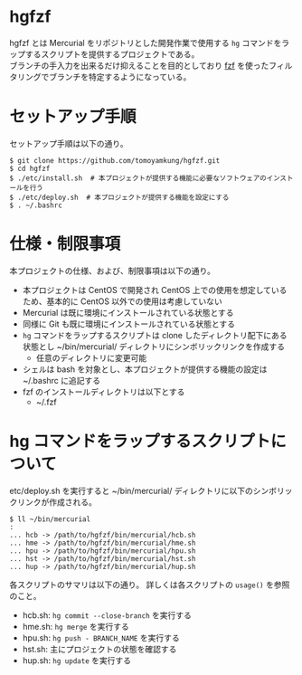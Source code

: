 # hgfzf

hgfzf とは Mercurial をリポジトリとした開発作業で使用する `hg` コマンドをラップするスクリプトを提供するプロジェクトである。  
ブランチの手入力を出来るだけ抑えることを目的としており [fzf](https://github.com/junegunn/fzf) を使ったフィルタリングでブランチを特定するようになっている。


# セットアップ手順

セットアップ手順は以下の通り。

```
$ git clone https://github.com/tomoyamkung/hgfzf.git
$ cd hgfzf
$ ./etc/install.sh  # 本プロジェクトが提供する機能に必要なソフトウェアのインストールを行う
$ ./etc/deploy.sh  # 本プロジェクトが提供する機能を設定にする
$ . ~/.bashrc
```


# 仕様・制限事項

本プロジェクトの仕様、および、制限事項は以下の通り。

- 本プロジェクトは CentOS で開発され CentOS 上での使用を想定しているため、基本的に CentOS 以外での使用は考慮していない
- Mercurial は既に環境にインストールされている状態とする
- 同様に Git も既に環境にインストールされている状態とする
- `hg` コマンドをラップするスクリプトは clone したディレクトリ配下にある状態とし ~/bin/mercurial/ ディレクトリにシンボリックリンクを作成する
    - 任意のディレクトリに変更可能
- シェルは bash を対象とし、本プロジェクトが提供する機能の設定は ~/.bashrc に追記する
- fzf のインストールディレクトリは以下とする
    - ~/.fzf


# hg コマンドをラップするスクリプトについて

etc/deploy.sh を実行すると ~/bin/mercurial/ ディレクトリに以下のシンボリックリンクが作成される。

```
$ ll ~/bin/mercurial
:
... hcb -> /path/to/hgfzf/bin/mercurial/hcb.sh
... hme -> /path/to/hgfzf/bin/mercurial/hme.sh
... hpu -> /path/to/hgfzf/bin/mercurial/hpu.sh
... hst -> /path/to/hgfzf/bin/mercurial/hst.sh
... hup -> /path/to/hgfzf/bin/mercurial/hup.sh
```

各スクリプトのサマリは以下の通り。
詳しくは各スクリプトの `usage()` を参照のこと。

- hcb.sh: `hg commit --close-branch` を実行する
- hme.sh: `hg merge` を実行する
- hpu.sh: `hg push - BRANCH_NAME` を実行する
- hst.sh: 主にプロジェクトの状態を確認する
- hup.sh: `hg update` を実行する

